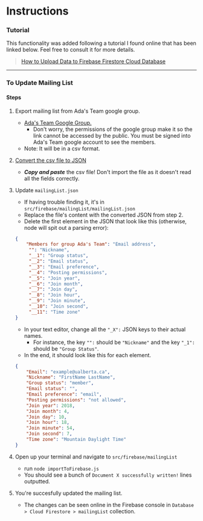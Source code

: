# Instructions

### Tutorial

This functionality was added following a tutorial I found online that has been linked below. Feel free to consult it for more details.

> <a href="https://medium.com/@impaachu/how-to-upload-data-to-firebase-firestore-cloud-database-63543d7b34c5"> How to Upload Data to Firebase Firestore Cloud Database </a>

<hr>

### To Update Mailing List

#### Steps

1. Export mailing list from Ada's Team google group.
   - <a href=""> Ada's Team Google Group. </a>
     - Don't worry, the permissions of the google group make it so the link cannot be accessed by the public. You must be signed into Ada's Team google account to see the members.
   - Note: It will be in a csv format.
2. <a href="https://www.csvjson.com/csv2json"> Convert the csv file to JSON </a>
     - ***Copy and paste*** the csv file! Don't import the file as it doesn't read all the fields correctly.
3. Update `mailingList.json` 
    - If having trouble finding it, it's in `src/firebase/mailingList/mailingList.json`
    - Replace the file's content with the converted JSON from step 2.
   - Delete the first element in the JSON that look like this (otherwise, node will spit out a parsing error):
   ```json
   {
       "Members for group Ada's Team": "Email address",
        "": "Nickname",
        "__1": "Group status",
        "__2": "Email status",
        "__3": "Email preference",
        "__4": "Posting permissions",
        "__5": "Join year",
        "__6": "Join month",
        "__7": "Join day",
        "__8": "Join hour",
        "__9": "Join minute",
        "__10": "Join second",
        "__11": "Time zone"
   }
   ```
   - In your text editor, change all the `"_X":` JSON keys to their actual names. 
        - For instance, the key `"":` should be `"Nickname"` and the key `"_1":` should be `"Group Status"`. 
    - In the end, it should look like this for each element. 
    ```json 
    {
        "Email": "example@ualberta.ca",
        "Nickname": "FirstName LastName",
        "Group status": "member",
        "Email status": "",
        "Email preference": "email",
        "Posting permissions": "not allowed",
        "Join year": 2018,
        "Join month": 4,
        "Join day": 10,
        "Join hour": 18,
        "Join minute": 54,
        "Join second": 7,
        "Time zone": "Mountain Daylight Time"
    }
    ```

4. Open up your terminal and navigate to `src/firebase/mailingList`
    - run `node importToFirebase.js`
    - You should see a bunch of `Document X successfully written!` lines outputted.
5. You're succesfully updated the mailing list.
    - The changes can be seen online in the Firebase console in `Database > Cloud Firestore > mailingList` collection.
